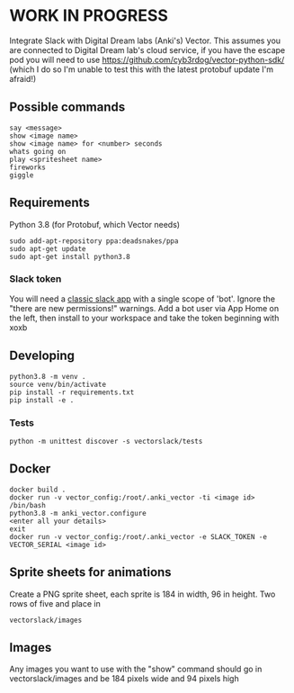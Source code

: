 # WORK IN PROGRESS

Integrate Slack with Digital Dream labs (Anki's) Vector.
This assumes you are connected to Digital Dream lab's cloud service, if you have the escape pod you
will need to use https://github.com/cyb3rdog/vector-python-sdk/ (which I do so I'm unable to test this
with the latest protobuf update I'm afraid!)

## Possible commands

    say <message>
    show <image name>
    show <image name> for <number> seconds
    whats going on
    play <spritesheet name>
    fireworks
    giggle

## Requirements

Python 3.8 (for Protobuf, which Vector needs)

    sudo add-apt-repository ppa:deadsnakes/ppa
    sudo apt-get update
    sudo apt-get install python3.8

### Slack token

You will need a [classic  slack app](https://api.slack.com/rtm#classic) with a single scope of 'bot'. Ignore the 
"there are new permissions!" warnings. Add a bot user via App Home on the left, then install to your workspace and take
the token beginning with xoxb

## Developing
    
    python3.8 -m venv .
    source venv/bin/activate
    pip install -r requirements.txt
    pip install -e .
    
### Tests

    python -m unittest discover -s vectorslack/tests
    
## Docker

    docker build .
    docker run -v vector_config:/root/.anki_vector -ti <image id> /bin/bash
    python3.8 -m anki_vector.configure
    <enter all your details>
    exit
    docker run -v vector_config:/root/.anki_vector -e SLACK_TOKEN -e VECTOR_SERIAL <image id>
    
## Sprite sheets for animations

Create a PNG sprite sheet, each sprite is 184 in width, 96 in height. Two rows of five and place in

    vectorslack/images

## Images

Any images you want to use with the "show" command should go in vectorslack/images and be 184 pixels wide and 94 pixels
high
